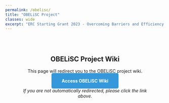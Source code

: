 ```yaml
---
permalink: /obelisc/
title: "OBELiSC Project"
classes: wide
excerpt: "ERC Starting Grant 2023 - Overcoming Barriers and Efficiency Limitations in Secure Computation"
---
```


<style>
div {
  text-align: justify;
  text-justify: inter-word;
}
</style>

<script>
// Redirect to the wiki
window.location.href = "index.html";
</script>

<!-- Fallback content in case JavaScript is disabled -->
<div style="text-align: center; padding: 2rem;">
  <h2>OBELiSC Project Wiki</h2>
  <p>This page will redirect you to the OBELiSC project wiki.</p>
  <p><a href="/wiki_obelisc/wiki/index.html" style="background: #3498db; color: white; padding: 1rem 2rem; text-decoration: none; border-radius: 5px; font-weight: bold;">Access OBELiSC Wiki</a></p>
  <p><em>If you are not automatically redirected, please click the link above.</em></p>
</div>